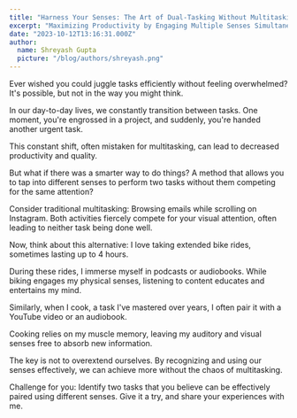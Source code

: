 ```yaml
---
title: "Harness Your Senses: The Art of Dual-Tasking Without Multitasking"
excerpt: "Maximizing Productivity by Engaging Multiple Senses Simultaneously"
date: "2023-10-12T13:16:31.000Z"
author:
  name: Shreyash Gupta
  picture: "/blog/authors/shreyash.png"
---
```


Ever wished you could juggle tasks efficiently without feeling overwhelmed? It's possible, but not in the way you might think.

In our day-to-day lives, we constantly transition between tasks. One moment, you're engrossed in a project, and suddenly, you're handed another urgent task. 

This constant shift, often mistaken for multitasking, can lead to decreased productivity and quality.

But what if there was a smarter way to do things? A method that allows you to tap into different senses to perform two tasks without them competing for the same attention?

Consider traditional multitasking: Browsing emails while scrolling on Instagram. Both activities fiercely compete for your visual attention, often leading to neither task being done well.

Now, think about this alternative: I love taking extended bike rides, sometimes lasting up to 4 hours. 

During these rides, I immerse myself in podcasts or audiobooks. While biking engages my physical senses, listening to content educates and entertains my mind. 

Similarly, when I cook, a task I've mastered over years, I often pair it with a YouTube video or an audiobook. 

Cooking relies on my muscle memory, leaving my auditory and visual senses free to absorb new information.

The key is not to overextend ourselves. By recognizing and using our senses effectively, we can achieve more without the chaos of multitasking.

Challenge for you: Identify two tasks that you believe can be effectively paired using different senses. Give it a try, and share your experiences with me. 